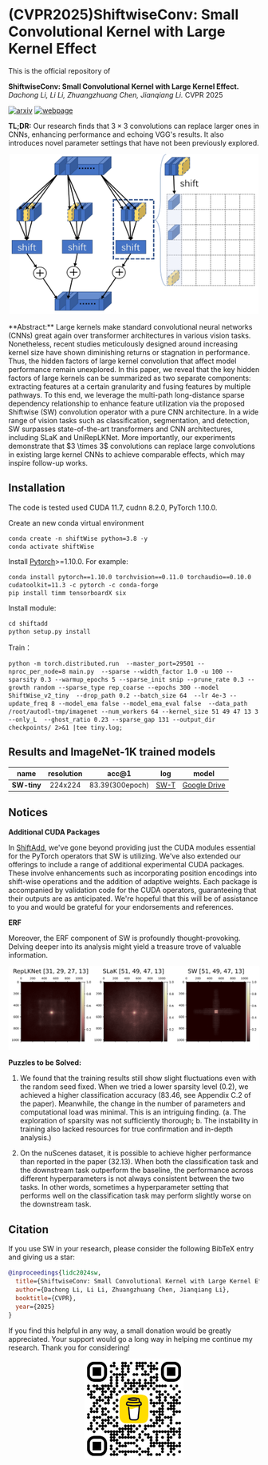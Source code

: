 # (CVPR2025)ShiftwiseConv: Small Convolutional Kernel with Large Kernel Effect

This is the official repository of 

**ShiftwiseConv: Small Convolutional Kernel with Large Kernel Effect.** 
*Dachong Li, Li Li, Zhuangzhuang Chen, Jianqiang Li.* CVPR 2025

[![arxiv](https://shields.io/badge/paper-purple?logo=arxiv&style=for-the-badge)](https://arxiv.org/abs/2401.12736)
[![webpage](https://img.shields.io/badge/GitHub-blue?logo=github&style=for-the-badge)](https://github.com/lidc54/shift-wiseConv)


**TL;DR:** Our research finds that $3 \times 3$ convolutions can replace larger ones in CNNs, enhancing performance and echoing VGG's results. It also introduces novel parameter settings that have not been previously explored.

<p align="center">
<img src="SW.png" width="500" height="320">
</p>
**Abstract:**
Large kernels make standard convolutional neural networks (CNNs) great again over transformer architectures in various vision tasks. 
Nonetheless, recent studies meticulously designed around increasing kernel size have shown diminishing returns or stagnation in performance. Thus, the hidden factors of large kernel convolution that affect model performance remain unexplored. In this paper, we reveal that the key hidden factors of large kernels can be summarized as two separate components: extracting features at a certain granularity and fusing features by multiple pathways. To this end, we leverage the multi-path long-distance sparse dependency relationship to enhance feature utilization via the proposed Shiftwise (SW) convolution operator with a pure CNN architecture. In a wide range of vision tasks such as classification, segmentation, and detection, SW surpasses state-of-the-art transformers and CNN architectures, including SLaK and UniRepLKNet. More importantly, our experiments demonstrate that $3 \times 3$ convolutions can replace large convolutions in existing large kernel CNNs to achieve comparable effects, which may inspire follow-up works.


## Installation

The code is tested used CUDA 11.7, cudnn 8.2.0, PyTorch 1.10.0.

Create an new conda virtual environment
```
conda create -n shiftWise python=3.8 -y
conda activate shiftWise
```

Install [Pytorch](https://pytorch.org/)>=1.10.0. For example:
```
conda install pytorch==1.10.0 torchvision==0.11.0 torchaudio==0.10.0 cudatoolkit=11.3 -c pytorch -c conda-forge
pip install timm tensorboardX six
```
Install module:
```
cd shiftadd
python setup.py install
```

Train：
```
python -m torch.distributed.run  --master_port=29501 --nproc_per_node=8 main.py  --sparse --width_factor 1.0 -u 100 --sparsity 0.3 --warmup_epochs 5 --sparse_init snip --prune_rate 0.3 --growth random --sparse_type rep_coarse --epochs 300 --model ShiftWise_v2_tiny  --drop_path 0.2 --batch_size 64  --lr 4e-3 --update_freq 8 --model_ema false --model_ema_eval false  --data_path /root/autodl-tmp/imagenet --num_workers 64 --kernel_size 51 49 47 13 3 --only_L  --ghost_ratio 0.23 --sparse_gap 131 --output_dir checkpoints/ 2>&1 |tee tiny.log;
```


## Results and ImageNet-1K trained models

 **name**   | **resolution** | **acc@1**       | **log**       | **model**                                                                                          
:----------:|:--------------:|:---------------:|:-------------:|:-------------:
 **SW-tiny** | 224x224        | 83.39(300epoch)  | [SW-T](backbones/SW_300_unirep_tiny_gap131_M2_N4_g023_s03.log) | [Google Drive](https://drive.google.com/file/d/1U4DOZv5V9_7wJdqdicjp0tCmNIdRNJOc/view?usp=sharing) 

## Notices

**Additional CUDA Packages**

In [ShiftAdd](shiftadd/), we've gone beyond providing just the CUDA modules essential for the PyTorch operators that SW is utilizing. We've also extended our offerings to include a range of additional experimental CUDA packages. These involve enhancements such as incorporating position encodings into shift-wise operations and the addition of adaptive weights. Each package is accompanied by validation code for the CUDA operators, guaranteeing that their outputs are as anticipated. We're hopeful that this will be of assistance to you and would be grateful for your endorsements and references.

**ERF**

Moreover, the ERF component of SW is profoundly thought-provoking. Delving deeper into its analysis might yield a treasure trove of valuable information.
<p align="center">
<img src="erf\sw_00.png">
</p>

**Puzzles to be Solved:**

1. We found that the training results still show slight fluctuations even with the random seed fixed. When we tried a lower sparsity level (0.2), we achieved a higher classification accuracy (83.46, see Appendix C.2 of the paper). Meanwhile, the change in the number of parameters and computational load was minimal. This is an intriguing finding. (a. The exploration of sparsity was not sufficiently thorough; b. The instability in training also lacked resources for true confirmation and in-depth analysis.)

2. On the nuScenes dataset, it is possible to achieve higher performance than reported in the paper (32.13). When both the classification task and the downstream task outperform the baseline, the performance across different hyperparameters is not always consistent between the two tasks. In other words, sometimes a hyperparameter setting that performs well on the classification task may perform slightly worse on the downstream task.

## Citation

If you use SW in your research, please consider the following BibTeX entry and giving us a star:
```BibTeX
@inproceedings{lidc2024sw,
  title={ShiftwiseConv: Small Convolutional Kernel with Large Kernel Effect},
  author={Dachong Li, Li Li, Zhuangzhuang Chen, Jianqiang Li},
  booktitle={CVPR},
  year={2025}
}
```

If you find this helpful in any way, a small donation would be greatly appreciated. Your support would go a long way in helping me continue my research. Thank you for considering!
<p align="center">
<img src="bmc_qr.png" width="200" height="200">
</p>